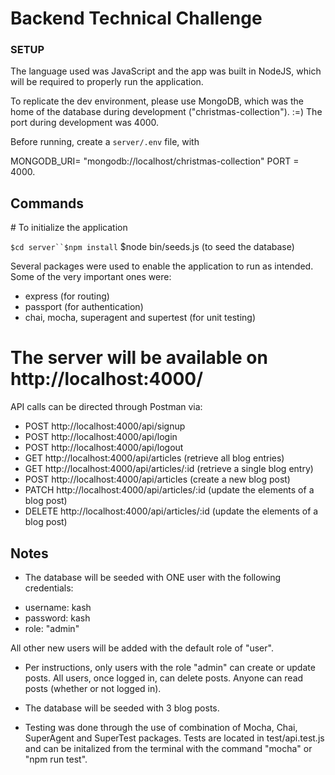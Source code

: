 # Backend Technical Challenge

### SETUP

The language used was JavaScript and the app was built in NodeJS, which will be required to properly run the application.

To replicate the dev environment, please use MongoDB, which was the home of the database during development ("christmas-collection"). :=) The port during development was 4000.

Before running, create a `server/.env` file, with

MONGODB_URI= "mongodb://localhost/christmas-collection"
PORT = 4000.

## Commands

# To initialize the application

`$cd server``$npm install`
\$node bin/seeds.js (to seed the database)

Several packages were used to enable the application to run as intended. Some of the very important ones were:

- express (for routing)
- passport (for authentication)
- chai, mocha, superagent and supertest (for unit testing)

# The server will be available on http://localhost:4000/

API calls can be directed through Postman via:

- POST http://localhost:4000/api/signup
- POST http://localhost:4000/api/login
- POST http://localhost:4000/api/logout
- GET http://localhost:4000/api/articles (retrieve all blog entries)
- GET http://localhost:4000/api/articles/:id (retrieve a single blog entry)
- POST http://localhost:4000/api/articles (create a new blog post)
- PATCH http://localhost:4000/api/articles/:id (update the elements of a blog post)
- DELETE http://localhost:4000/api/articles/:id (update the elements of a blog post)

## Notes

- The database will be seeded with ONE user with the following credentials:

* username: kash
* password: kash
* role: "admin"

All other new users will be added with the default role of "user".

- Per instructions, only users with the role "admin" can create or update posts. All users, once logged in, can delete posts. Anyone can read posts (whether or not logged in).

- The database will be seeded with 3 blog posts.

- Testing was done through the use of combination of Mocha, Chai, SuperAgent and SuperTest packages. Tests are located in test/api.test.js and can be initalized from the terminal with the command "mocha" or "npm run test".
